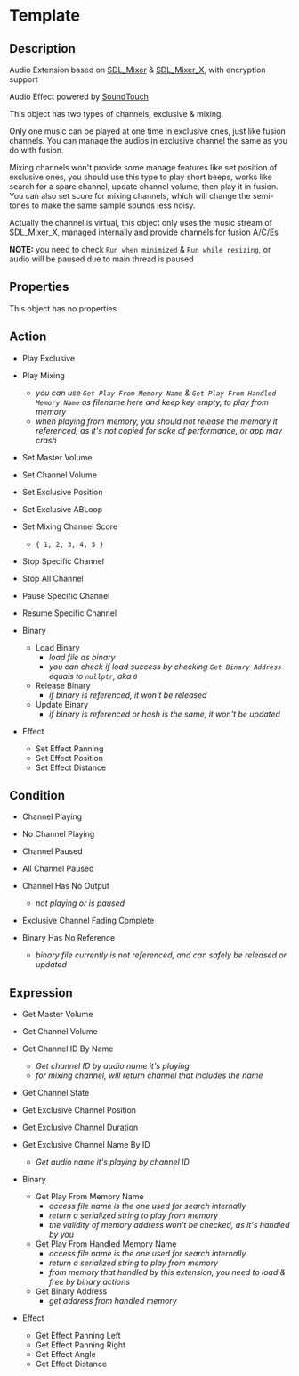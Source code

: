 # Template

## Description

Audio Extension based on [SDL_Mixer](https://github.com/libsdl-org/SDL_mixer) & [SDL_Mixer_X](https://github.com/WohlSoft/SDL-Mixer-X), with encryption support

Audio Effect powered by [SoundTouch](http://www.surina.net/soundtouch/index.html)

This object has two types of channels, exclusive & mixing.

Only one music can be played at one time in exclusive ones, just like fusion channels. You can manage the audios in exclusive channel the same as you do with fusion.

Mixing channels won't provide some manage features like set position of exclusive ones, you should use this type to play short beeps, works like search for a spare channel, update channel volume, then play it in fusion. You can also set score for mixing channels, which will change the semi-tones to make the same sample sounds less noisy.

Actually the channel is virtual, this object only uses the music stream of SDL_Mixer_X, managed internally and provide channels for fusion A/C/Es

**NOTE:** you need to check `Run when minimized` & `Run while resizing`, or audio will be paused due to main thread is paused

## Properties

This object has no properties

## Action

- Play Exclusive
- Play Mixing
  - *you can use `Get Play From Memory Name` & `Get Play From Handled Memory Name` as filename here and keep key empty, to play from memory*
  - *when playing from memory, you should not release the memory it referenced, as it's not copied for sake of performance, or app may crash*

- Set Master Volume
- Set Channel Volume

- Set Exclusive Position
- Set Exclusive ABLoop
- Set Mixing Channel Score
  - `{ 1, 2, 3, 4, 5 }`

- Stop Specific Channel
- Stop All Channel
- Pause Specific Channel
- Resume Specific Channel

- Binary
  - Load Binary
    - *load file as binary*
    - *you can check if load success by checking `Get Binary Address` equals to `nullptr`, aka `0`*
  - Release Binary
    - *if binary is referenced, it won't be released*
  - Update Binary
    - *if binary is referenced or hash is the same, it won't be updated*

- Effect
  - Set Effect Panning
  - Set Effect Position
  - Set Effect Distance

## Condition

- Channel Playing
- No Channel Playing

- Channel Paused
- All Channel Paused

- Channel Has No Output
  - *not playing or is paused*

- Exclusive Channel Fading Complete

- Binary Has No Reference
  - *binary file currently is not referenced, and can safely be released or updated*

## Expression

- Get Master Volume
- Get Channel Volume

- Get Channel ID By Name
  - *Get channel ID by audio name it's playing*
  - *for mixing channel, will return channel that includes the name*
- Get Channel State

- Get Exclusive Channel Position
- Get Exclusive Channel Duration
- Get Exclusive Channel Name By ID
  - *Get audio name it's playing by channel ID*

- Binary
  - Get Play From Memory Name
    - *access file name is the one used for search internally*
    - *return a serialized string to play from memory*
    - *the validity of memory address won't be checked, as it's handled by you*
  - Get Play From Handled Memory Name
    - *access file name is the one used for search internally*
    - *return a serialized string to play from memory*
    - *from memory that handled by this extension, you need to load & free by binary actions*
  - Get Binary Address
    - *get address from handled memory*

- Effect
  - Get Effect Panning Left
  - Get Effect Panning Right
  - Get Effect Angle
  - Get Effect Distance
